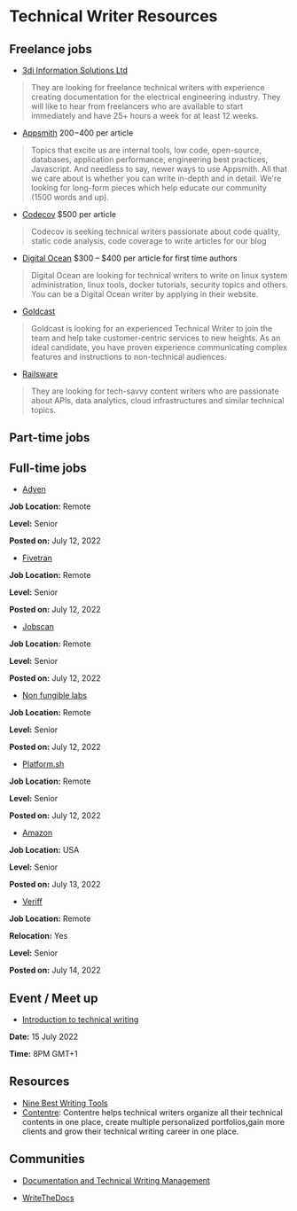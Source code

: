 # Technical Writer Resources




## Freelance jobs

- [3di Information Solutions Ltd](https://3di-info.com/join-us/)

> They are looking for freelance technical writers with experience creating documentation for the electrical engineering industry. They will like to hear from freelancers who are available to start immediately and have 25+ hours a week for at least 12 weeks.


- [Appsmith](https://www.appsmith.com/blog/launching-the-appsmith-writers-program) $200-$400 per article

> Topics that excite us are internal tools, low code, open-source, databases, application performance, engineering best practices, Javascript. And needless to say, newer ways to use Appsmith. All that we care about is whether you can write in-depth and in detail. We're looking for long-form pieces which help educate our community (1500 words and up).


- [Codecov](https://about.codecov.io/write-for-us/) $500 per article

> Codecov is seeking technical writers passionate about code quality, static code analysis, code coverage to write articles for our blog

- [Digital Ocean](https://www.digitalocean.com/community/pages/write-for-digitalocean) $300 – $400 per article for first time authors

> Digital Ocean are looking for technical writers to write on linux system administration, linux tools, docker tutorials, security topics and others. You can be a Digital Ocean writer by applying in their website.


- [Goldcast](https://jobs.lever.co/goldcast/454bbf41-a1ab-4b7c-b911-fc298b70d05a/apply)

> Goldcast is looking for an experienced Technical Writer to join the team and help take customer-centric services to new heights. As an ideal candidate, you have proven experience communicating complex features and instructions to non-technical audiences.


- [Railsware](https://railsware.com/careers/)

> They are looking for tech-savvy content writers who are passionate about APIs, data analytics, cloud infrastructures and similar technical topics. 





## Part-time jobs



## Full-time jobs

- [Adyen](https://careers.adyen.com/vacancies/development/3760911/technical-writer) 

**Job Location:** Remote

**Level:** Senior

**Posted on:** July 12, 2022 

- [Fivetran](https://angel.co/company/fivetran/jobs/2277983-sr-technical-content-writer-enterprise)

**Job Location:** Remote

**Level:** Senior

**Posted on:** July 12, 2022

- [Jobscan](https://jobs.lever.co/jobscan-2/dfb2451a-73e7-4434-b98a-4d92104fb63e/apply)

**Job Location:** Remote

**Level:** Senior

**Posted on:** July 12, 2022


- [Non fungible labs](https://apply.workable.com/non-fungible-labs/j/2C1B3831F1/)

**Job Location:** Remote

**Level:** Senior

**Posted on:** July 12, 2022 


- [Platform.sh]()

**Job Location:** Remote

**Level:** Senior

**Posted on:** July 12, 2022


- [Amazon](https://www.amazon.jobs/en/jobs/2141704/technical-writer-appstore-developer-research-and-education?no_int_redir=1)

**Job Location:** USA

**Level:** Senior

**Posted on:** July 13, 2022


- [Veriff](https://www.veriff.com/careers/position/5969009002)

**Job Location:** Remote

**Relocation:** Yes

**Level:** Senior

**Posted on:** July 14, 2022



## Event / Meet up

- [Introduction to technical writing](https://lu.ma/ci8x94yw)

**Date:** 15 July 2022

**Time:** 8PM GMT+1




## Resources 
- [Nine Best Writing Tools](https://wise4rmgodadmob.medium.com/nine-best-writing-tools-db92853519f6)
- [Contentre](https://contentre.io?source=github_resource): Contentre helps technical writers organize all their technical contents in one place, create multiple personalized portfolios,gain more clients and grow their technical writing career in one place.

## Communities 

- [Documentation and Technical Writing Management](https://www.linkedin.com/groups/2632674/)

- [WriteTheDocs](https://www.writethedocs.org/)

